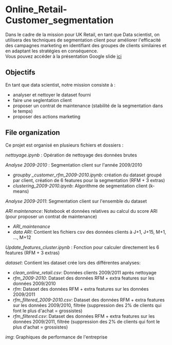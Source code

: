 # Online_Retail-Customer_segmentation

Dans le cadre de la mission pour UK Retail, en tant que Data scientist, on utilisera des techniques de segmentation client pour améliorer l'efficacité des campagnes marketing en identifiant des groupes de clients similaires et en adaptant les stratégies en conséquence.  
Vous pouvez accéder à la présentation Google slide [ici](https://docs.google.com/presentation/d/1tXZAzQ3QNI2SOmmIZfHz5AXhh-NkBpFlGZV-PqoIUaU/edit?usp=sharing)

## Objectifs

En tant que data scientist, notre mission consiste à :

- analyser et nettoyer le dataset fourni
- faire une seglentation client
- proposer un contrat de maintenance (stabilité de la segmentation dans le temps)
- proposer des actions marketing

## File organization

Ce projet est organisé en plusieurs fichiers et dossiers :

*nettoyage.ipynb* : Opération de nettoyage des données brutes

*Analyse 2009-2010* : Segmentation client sur l'année 2009/2010
- *groupby _customer_rfm_2009-2010.ipynb*: création du dataset groupé par client, création de 6 features pour la segmentation (RFM + 3 extras)
- *clustering_2009-2010.ipynb*: Algorithme de segmentation client (k-means)

*Analyse 2009-2011*: Segmentation client sur l'ensemble du dataset

*ARI maintenance*: Notebook et données relatives au calcul du score ARI (pour proposer un contrat de maintenance)
- *ARI_maintenance*
- *data ARI*: Contient les fichiers csv des données clients à J+1, J+15, M+1, ..., M+12

*Update_features_cluster.ipynb* : Fonction pour calculer directement les 6 features (RFM + 3 extras)

*dataset*: Contient les dataset crée lors des différentes analyses:
- *clean_online_retail.csv*: Données clients 2009/2011 après nettoyage
- *rfm_2009-2010*: Dataset des données RFM + extra features sur les données 2009/2010
- *rfm*: Dataset des données RFM + extra features sur les données 2009/2011
- *rfm_filtered_2009-2010.csv*: Dataset des données RFM + extra features sur les données 2009/2010, filtrée (suppression des 2% de clients qui font le plus d'achat = grossistes)
- *rfm_filtered.csv*: Dataset des données RFM + extra features sur les données 2009/2011, filtrée (suppression des 2% de clients qui font le plus d'achat = grossistes)

*img*: Graphiques de performance de l'entreprise
